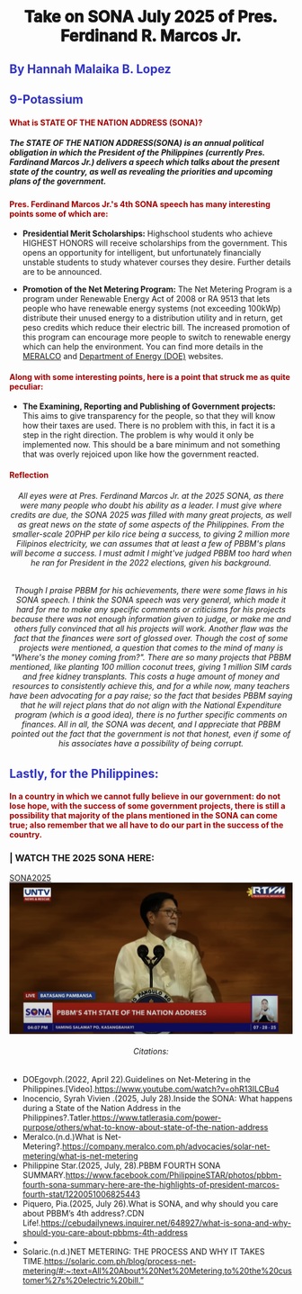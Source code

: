 <style>
    h1{
        text-align: center;
    -webkit-text-stroke: 1px black;
        background: url(PHFLAG.jpg);
        background-size: auto;
        background-repeat: no-repeat;
        background-position: center;
    }
    h2{
        color: #3133c1ff;
    }
    h4{
        color: #a00000ff;
    }
    h6{
        text-align: center;
    }
</style>

# Take on SONA July 2025 of Pres. Ferdinand R. Marcos Jr.
##  By Hannah Malaika B. Lopez 
##  9-Potassium

#### **What is STATE OF THE NATION ADDRESS (SONA)?**
##### **The STATE OF THE NATION ADDRESS(SONA)** is an annual political obligation in which the President of the Philippines (currently Pres. Fardinand Marcos Jr.) delivers a speech which talks about the present state of the country, as well as revealing the priorities and upcoming plans of the government.

#### **Pres. Ferdinand Marcos Jr.'s 4th SONA speech has many interesting points some of which are:**

* **Presidential Merit Scholarships:** Highschool students who achieve HIGHEST HONORS will receive scholarships from the government. This opens an opportunity for intelligent, but unfortunately financially unstable students to study whatever courses they desire. Further details are to be announced.

* **Promotion of the Net Metering Program:** The Net Metering Program is a program under Renewable Energy Act of 2008 or RA 9513 that lets people who have renewable energy systems (not exceeding 100kWp) distribute their unused energy to a distribution utility and in return, get peso credits which reduce their electric bill. The increased promotion of this program can encourage more people to switch to renewable energy which can help the environment. You can find more details in the [MERALCO](https://company.meralco.com.ph/advocacies/solar-net-metering/what-is-net-metering) and [Department of Energy (DOE)](https://doe.gov.ph) websites.

#### **Along with some interesting points, here is a point that struck me as quite peculiar:**

* **The Examining, Reporting and Publishing of Government projects:** This aims to give transparency for the people, so that they will know how their taxes are used. There is no problem with this, in fact it is a step in the right direction. The problem is why would it only be implemented now. This should be a bare minimum and not something that was overly rejoiced upon like how the government reacted. 

#### **Reflection**
###### All eyes were at Pres. Ferdinand Marcos Jr. at the 2025 SONA, as there were many people who doubt his ability as a leader. I must give where credits are due, the SONA 2025 was filled with many great projects, as well as great news on the state of some aspects of the Philippines. From the smaller-scale 20PHP per kilo rice being a success, to giving 2 million more Filipinos electricity, we can assumes that at least a few of PBBM's plans will become a success. I must admit I might've judged PBBM too hard when he ran for President in the 2022 elections, given his background. 

###### Though I praise PBBM for his achievements, there were some flaws in his SONA speech. I think the SONA speech was very general, which made it hard for me to make any specific comments or criticisms for his projects because there was not enough information given to judge, or make me and others fully convinced that all his projects will work. Another flaw was the fact that the finances were sort of glossed over. Though the cost of some projects were mentioned, a question that comes to the mind of many is "Where's the money coming from?". There are so many projects that PBBM mentioned, like planting 100 million coconut trees, giving 1 million SIM cards and free kidney transplants. This costs a huge amount of money and resources to consistently achieve this, and for a while now, many teachers have been advocating for a pay raise; so the fact that besides PBBM saying that he will reject plans that do not align with the National Expenditure program (which is a good idea), there is no further specific comments on finances. All in all, the SONA was decent, and I appreciate that PBBM pointed out the fact that the government is not that honest, even if some of his associates have a possibility of being corrupt.

## **Lastly, for the Philippines:**
#### In a country in which we cannot fully believe in our government: do not lose hope, with the success of some government projects, there is still a possibility that majority of the plans mentioned in the SONA can come true; also remember that we all have to do our part in the success of the country.

### | WATCH THE 2025 SONA HERE:
[SONA2025](https://youtu.be/YOoX7EVIOMA?si=saoadWzaKL7_TjXO)
![VIEW SONA 2025](SONA2025.png)

###### Citations:
* DOEgovph.(2022, April 22).Guidelines on Net-Metering in the Philippines.[Video].https://www.youtube.com/watch?v=ohR13ILCBu4
* Inocencio, Syrah Vivien .(2025, July 28).Inside the SONA: What happens during a State of the Nation Address in the Philippines?.Tatler.https://www.tatlerasia.com/power-purpose/others/what-to-know-about-state-of-the-nation-address
* Meralco.(n.d.)What is Net-Metering?.https://company.meralco.com.ph/advocacies/solar-net-metering/what-is-net-metering
* Philippine Star.(2025, July, 28).PBBM FOURTH SONA SUMMARY.https://www.facebook.com/PhilippineSTAR/photos/pbbm-fourth-sona-summary-here-are-the-highlights-of-president-marcos-fourth-stat/1220051006825443
* Piquero, Pia.(2025, July 26).What is SONA, and why should you care about PBBM’s 4th address?.CDN Life!.https://cebudailynews.inquirer.net/648927/what-is-sona-and-why-should-you-care-about-pbbms-4th-address
* 
* Solaric.(n.d.)NET METERING: THE PROCESS AND WHY IT TAKES TIME.https://solaric.com.ph/blog/process-net-metering/#:~:text=All%20About%20Net%20Metering,to%20the%20customer%27s%20electric%20bill.”
